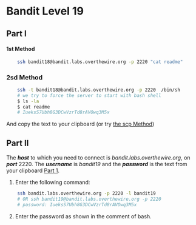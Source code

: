 # Bandit Level 19
## Part I
#### 1st Method
```bash
    ssh bandit18@bandit.labs.overthewire.org -p 2220 "cat readme"
```
### 2sd Method
```bash
    ssh -t bandit18@bandit.labs.overthewire.org -p 2220  /bin/sh
    # we try to force the server to start with bash shell
    $ ls -la
    $ cat readme
    # IueksS7Ubh8G3DCwVzrTd8rAVOwq3M5x
```

And copy the text to your clipboard (or try [the scp Method](https://github.com/Reda-BELHAJ/OverTheWire/blob/main/Bandit/Bandit0-9/Level1.md#part-i))
## Part II

The ***host*** to which you need to connect is *bandit.labs.overthewire.org*, on ***port*** 2220. The ***username*** is *bandit19* and the ***password*** is the text from your clipboard [Part 1](https://github.com/Reda-BELHAJ/OverTheWire/blob/main/Bandit/Bandit10-20/Level19.md#part-i). 

1. Enter the following command:  

```bash
	ssh bandit.labs.overthewire.org -p 2220 -l bandit19
	# OR ssh bandit19@bandit.labs.overthewire.org -p 2220
	# password: IueksS7Ubh8G3DCwVzrTd8rAVOwq3M5x
```
2. Enter the password as shown in the comment of bash.
